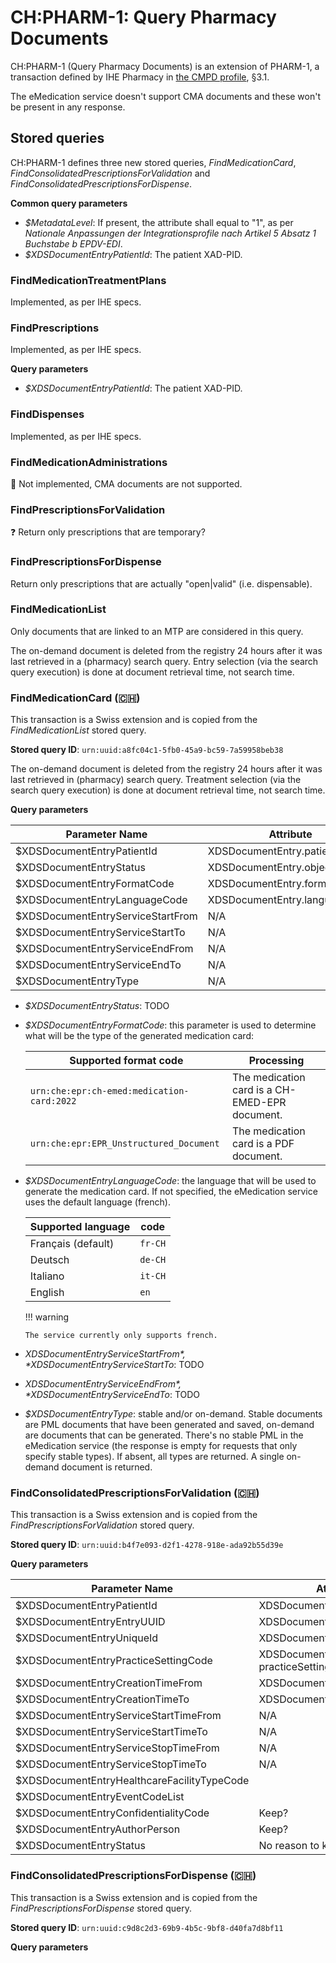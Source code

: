# CH:PHARM-1: Query Pharmacy Documents

CH:PHARM-1 (Query Pharmacy Documents) is an extension of PHARM-1, a transaction defined by IHE Pharmacy in [the CMPD profile](https://www.ihe.net/uploadedFiles/Documents/Pharmacy/IHE_Pharmacy_Suppl_CMPD.pdf), §3.1.

The eMedication service doesn't support CMA documents and these won't be present in any response.

## Stored queries

CH:PHARM-1 defines three new stored queries, _FindMedicationCard_, _FindConsolidatedPrescriptionsForValidation_ and _FindConsolidatedPrescriptionsForDispense_.

**Common query parameters**

* *$MetadataLevel*: If present, the attribute shall equal to "1", as per *Nationale Anpassungen der Integrationsprofile nach Artikel 5 Absatz 1 Buchstabe b EPDV-EDI*.
* *$XDSDocumentEntryPatientId*: The patient XAD-PID.

### FindMedicationTreatmentPlans

Implemented, as per IHE specs.

### FindPrescriptions

Implemented, as per IHE specs.

**Query parameters**

* *$XDSDocumentEntryPatientId*: The patient XAD-PID.

### FindDispenses

Implemented, as per IHE specs.

### FindMedicationAdministrations

🚫 Not implemented, CMA documents are not supported.

### FindPrescriptionsForValidation

❓ Return only prescriptions that are temporary?

### FindPrescriptionsForDispense

Return only prescriptions that are actually "open|valid" (i.e. dispensable).

### FindMedicationList

Only documents that are linked to an MTP are considered in this query.

The on-demand document is deleted from the registry 24 hours after it was last retrieved in a (pharmacy) search query. Entry selection (via the search query execution) is done at document retrieval time, not search time.

### FindMedicationCard (🇨🇭)

This transaction is a Swiss extension and is copied from the _FindMedicationList_ stored query.

**Stored query ID**: `urn:uuid:a8fc04c1-5fb0-45a9-bc59-7a59958beb38`

The on-demand document is deleted from the registry 24 hours after it was last retrieved in (pharmacy) search query. Treatment selection (via the search query execution) is done at document retrieval time, not search time.

**Query parameters**

  | Parameter Name                    | Attribute                     | Opt | Mult |
  | --------------------------------- | ----------------------------- | --- | ---- |
  | $XDSDocumentEntryPatientId        | XDSDocumentEntry.patientId    | R   | --   |
  | $XDSDocumentEntryStatus           | XDSDocumentEntry.objectType   | R   | M    |
  | $XDSDocumentEntryFormatCode       | XDSDocumentEntry.formatCode   | O   | M    |
  | $XDSDocumentEntryLanguageCode     | XDSDocumentEntry.languageCode | O   | --   |
  | $XDSDocumentEntryServiceStartFrom | N/A                           | O   | --   |
  | $XDSDocumentEntryServiceStartTo   | N/A                           | O   | --   |
  | $XDSDocumentEntryServiceEndFrom   | N/A                           | O   | --   |
  | $XDSDocumentEntryServiceEndTo     | N/A                           | O   | --   |
  | $XDSDocumentEntryType             | N/A                           | O   | M    |


  * *$XDSDocumentEntryStatus*: TODO
  * *$XDSDocumentEntryFormatCode*: this parameter is used to determine what will be the type of the generated medication card:

    | Supported format code                      | Processing                                     |
    | ------------------------------------------ | ---------------------------------------------- |
    | `urn:che:epr:ch-emed:medication-card:2022` | The medication card is a CH-EMED-EPR document. |
    | `urn:che:epr:EPR_Unstructured_Document`    | The medication card is a PDF document.         |


  * *$XDSDocumentEntryLanguageCode*: the language that will be used to generate the medication card. If not specified, the eMedication service uses the default language (french).

    | Supported language | code    |
    | ------------------ | ------- |
    | Français (default) | `fr-CH` |
    | Deutsch            | `de-CH` |
    | Italiano           | `it-CH` |
    | English            | `en`    |

    !!! warning

        The service currently only supports french.

  * *$XDSDocumentEntryServiceStartFrom*, *$XDSDocumentEntryServiceStartTo*: TODO
  * *$XDSDocumentEntryServiceEndFrom*, *$XDSDocumentEntryServiceEndTo*: TODO
  * *$XDSDocumentEntryType*: stable and/or on-demand. Stable documents are PML documents that have been generated and saved, on-demand are documents that can be generated. There's no stable PML in the eMedication service (the response is empty for requests that only specify stable types). If absent, all types are returned. A single on-demand document is returned.

### FindConsolidatedPrescriptionsForValidation (🇨🇭)

  This transaction is a Swiss extension and is copied from the _FindPrescriptionsForValidation_ stored query.

  **Stored query ID**: `urn:uuid:b4f7e093-d2f1-4278-918e-ada92b55d39e`

  **Query parameters**
  
  | Parameter Name                              | Attribute                             | Opt | Mult |
  | ------------------------------------------- | ------------------------------------- | --- | ---- |
  | $XDSDocumentEntryPatientId                  | XDSDocumentEntry.patientId            | R   | --   |
  | $XDSDocumentEntryEntryUUID                  | XDSDocumentEntry.entryUUID            | O   | M    |
  | $XDSDocumentEntryUniqueId                   | XDSDocumentEntry.uniqueId             | O   | M    |
  | $XDSDocumentEntryPracticeSettingCode        | XDSDocumentEntry. practiceSettingCode | O   | M    |
  | $XDSDocumentEntryCreationTimeFrom           | XDSDocumentEntry.creationTime         | O   | --   |
  | $XDSDocumentEntryCreationTimeTo             | XDSDocumentEntry.creationTime         | O   | --   |
  | $XDSDocumentEntryServiceStartTimeFrom       | N/A                                   | O   | --   |
  | $XDSDocumentEntryServiceStartTimeTo         | N/A                                   | O   | --   |
  | $XDSDocumentEntryServiceStopTimeFrom        | N/A                                   | O   | --   |
  | $XDSDocumentEntryServiceStopTimeTo          | N/A                                   | O   | --   |
  | $XDSDocumentEntryHealthcareFacilityTypeCode |                                       | O   | M    |
  | $XDSDocumentEntryEventCodeList              |                                       | O   | M    |
  | $XDSDocumentEntryConfidentialityCode        | Keep?                                 | O   | M    |
  | $XDSDocumentEntryAuthorPerson               | Keep?                                 | O   | M    |
  | $XDSDocumentEntryStatus                     | No reason to keep it                  | O   | M    |

### FindConsolidatedPrescriptionsForDispense (🇨🇭)

  This transaction is a Swiss extension and is copied from the _FindPrescriptionsForDispense_ stored query.

  **Stored query ID**: `urn:uuid:c9d8c2d3-69b9-4b5c-9bf8-d40fa7d8bf11`

  **Query parameters**
  